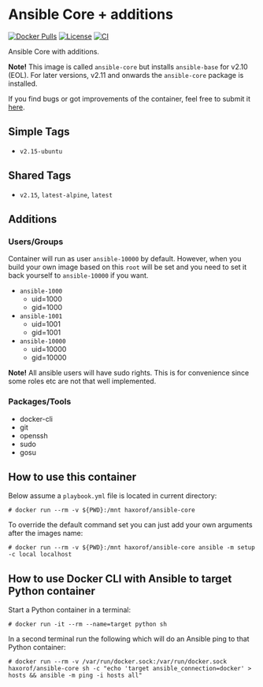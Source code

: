 # Ansible Core + additions

[![Docker Pulls](https://img.shields.io/docker/pulls/haxorof/ansible-core)](https://hub.docker.com/r/haxorof/ansible-core/)
[![License](https://img.shields.io/github/license/haxorof/docker-ansible-core)](https://hub.docker.com/r/haxorof/ansible-core/)
[![CI](https://github.com/haxorof/docker-ansible-core/workflows/CI/badge.svg)](https://github.com/haxorof/docker-ansible-core/actions?query=workflow%3ACI)

Ansible Core with additions.

**Note!** This image is called `ansible-core` but installs `ansible-base` for v2.10 (EOL). For later versions, v2.11 and onwards the `ansible-core` package is installed.

If you find bugs or got improvements of the container, feel free to submit it [here](https://github.com/haxorof/docker-ansible-core/issues).

## Simple Tags

- `v2.15-ubuntu`

## Shared Tags

- `v2.15`, `latest-alpine`, `latest`

## Additions

### Users/Groups

Container will run as user `ansible-10000` by default. However, when you build your own image based on this `root` will be set and you need to set it back yourself to `ansible-10000` if you want.

- `ansible-1000`
  - uid=1000
  - gid=1000
- `ansible-1001`
  - uid=1001
  - gid=1001
- `ansible-10000`
  - uid=10000
  - gid=10000

**Note!** All ansible users will have sudo rights. This is for convenience since some roles etc are not that well implemented.

### Packages/Tools

- docker-cli
- git
- openssh
- sudo
- gosu

## How to use this container

Below assume a `playbook.yml` file is located in current directory:

```console
# docker run --rm -v ${PWD}:/mnt haxorof/ansible-core
```

To override the default command set you can just add your own arguments after the images name:

```console
# docker run --rm -v ${PWD}:/mnt haxorof/ansible-core ansible -m setup -c local localhost
```

## How to use Docker CLI with Ansible to target Python container

Start a Python container in a terminal:

```console
# docker run -it --rm --name=target python sh
```

In a second terminal run the following which will do an Ansible ping to that Python container:


```console
# docker run --rm -v /var/run/docker.sock:/var/run/docker.sock haxorof/ansible-core sh -c "echo 'target ansible_connection=docker' > hosts && ansible -m ping -i hosts all"
```


